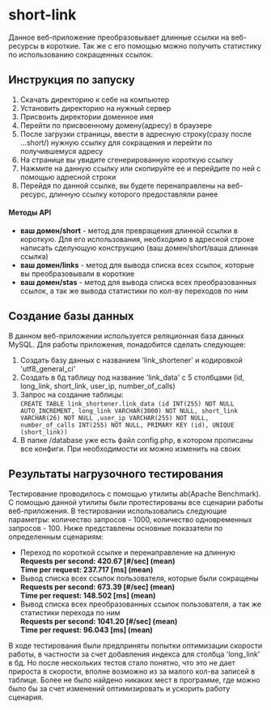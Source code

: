 # short-link
Данное веб-приложение преобразовывает длинные ссылки на веб-ресурсы в короткие. Так же с его помощью можно получить статистику по использованию сокращенных ссылок.
## Инструкция по запуску
1. Скачать директорию к себе на компьютер
2. Установить директорию на нужный сервер
3. Присвоить директории доменное имя
4. Перейти по присвоенному домену(адресу) в браузере
5. После загрузки страницы, ввести в адресную строку(сразу после ...short/) нужную ссылку для сокращения и перейти по получившемуся адресу
6. На странице вы увидите сгенерированную короткую ссылку
7. Нажмите на данную ссылку или скопируйте ее и перейдите по ней с помощью адресной строки
8. Перейдя по данной ссылке, вы будете перенаправлены на веб-ресурс, длинную ссылку которого предоставляли ранее
#### Методы API
* __ваш домен/short__ - метод для превращения длинной ссылки в короткую. Для его использования, необходимо в адресной строке написать сделующую конструкцию (ваш домен/short/ваша длинная ссылка)
* __ваш домен/links__ - метод для вывода списка всех ссылок, которые вы преобразовывали в короткие
* __ваш домен/stas__ - метод для вывода списка всех преобразованных ссылок, а так же вывода статистики по кол-ву переходов по ним
## Создание базы данных
В данном веб-приложении используется реляционная база данных MySQL.
Для работы приложения, понадобится сделать следующее:  
1. Создать базу данных с названием 'link_shortener' и кодировкой 'utf8_general_ci'
2. Создать в бд таблицу под название 'link_data' с 5 столбцами (id, long_link, short_link, user_ip, number_of_calls)  
3. Запрос на создание таблицы:   
`CREATE TABLE link_shortener.link_data (id INT(255) NOT NULL AUTO_INCREMENT, long_link VARCHAR(3000) NOT NULL, short_link VARCHAR(26) NOT NULL ,user_ip VARCHAR(255) NOT NULL, number_of_calls INT(255) NOT NULL, PRIMARY KEY (id), UNIQUE (short_link))`
4. В папке /database уже есть файл config.php, в котором прописаны все конфиги. При необходимости их можно изменить на своих
## Результаты нагрузочного тестирования
Тестирование проводилось с помощью утилиты ab(Apache Benchmark). С помощью данной утилиты были протестированы все сценарии работы веб-приложения. В тестировании использовались следующие параметры: количество запросов - 1000, количество одновременных запросов - 100.  Ниже представлены основные показатели по определенным сценариям:  

* Переход по короткой ссылке и перенаправление на длинную  
__Requests per second:    420.67 [#/sec] (mean)  
Time per request:       237.717 [ms] (mean)__  
* Вывод списка всех ссылок пользователя, которые были сокращены  
__Requests per second:    673.39 [#/sec] (mean)  
Time per request:       148.502 [ms] (mean)__  
* Вывод списка всех преобразованных ссылок пользователя, а так же статистики перехода по ним  
__Requests per second:    1041.20 [#/sec] (mean)  
Time per request:       96.043 [ms] (mean)__  

В ходе тестирования были предприняты попытки оптимизации скорости работы, в частности за счет добавления индекса для столбца 'long_link' в бд. Но после нескольких тестов стало понятно, что это не дает прироста в скорости, вполне возможно из за малого кол-ва записей в таблице. Более не было найдено никаких мест в программе, где можно было бы за счет изменений оптимизировать и ускорить работу сценария.
